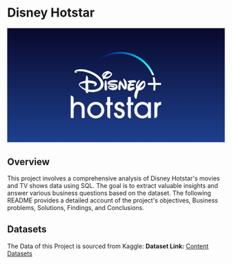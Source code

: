 # Disney Hotstar
![Hotstar Logo](https://github.com/adityanairrr/Disney-Hotstar-SQL-Project/blob/main/Disney%2BHotstar.jpg)

## Overview
This project involves a comprehensive analysis of Disney Hotstar's movies and TV shows data using SQL. The goal is to extract valuable insights and answer various business questions based on the dataset. The following README provides a detailed account of the project's objectives, Business problems, Solutions, Findings, and Conclusions.

## Datasets
The Data of this Project is sourced from Kaggle:
**Dataset Link:** [Content Datasets](https://www.kaggle.com/datasets/shivamb/disney-movies-and-tv-shows)
